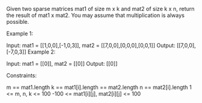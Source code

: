 Given two sparse matrices mat1 of size m x k and mat2 of size k x n, return the result of mat1 x mat2. You may assume that multiplication is always possible.

 
Example 1:


Input: mat1 = [[1,0,0],[-1,0,3]], mat2 = [[7,0,0],[0,0,0],[0,0,1]]
Output: [[7,0,0],[-7,0,3]]
Example 2:

Input: mat1 = [[0]], mat2 = [[0]]
Output: [[0]]
 

Constraints:

m == mat1.length
k == mat1[i].length == mat2.length
n == mat2[i].length
1 <= m, n, k <= 100
-100 <= mat1[i][j], mat2[i][j] <= 100